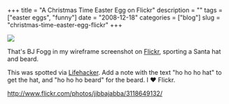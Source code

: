 +++
title = "A Christmas Time Easter Egg on Flickr"
description = ""
tags = ["easter eggs", "funny"]
date = "2008-12-18"
categories = ["blog"]
slug = "christmas-time-easter-egg-flickr"
+++



  <div class="notebook-screenshot"><a href="http://www.flickr.com/photos/jibbajabba/3118649132/"><img src="http://media.konigi.com/notebook/flickr-xmas-easter-egg.jpg" class="notebook-image" /></a></div><p>That's BJ Fogg in my wireframe screenshot on <a href="http://flickr.com/">Flickr</a>, sporting a Santa hat and beard. </p>
<p>This was spotted via <a href="http://lifehacker.com/">Lifehacker</a>. Add a note with the text "ho ho ho hat" to get the hat, and "ho ho ho beard" for the beard. I &#9829; Flickr.</p>
    
  <a href="http://www.flickr.com/photos/jibbajabba/3118649132/">http://www.flickr.com/photos/jibbajabba/3118649132/</a>
